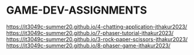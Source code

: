 # GAME-DEV-ASSIGNMENTS
 https://it3049c-summer20.github.io/4-chatting-application-jthakur2023/ </br>
 https://it3049c-summer20.github.io/7-phaser-tutorial-jthakur2023/ </br>
  https://it3049c-summer20.github.io/3-rock-paper-scissors-jthakur2023/ </br>
  https://it3049c-summer20.github.io/8-phaser-game-jthakur2023/
